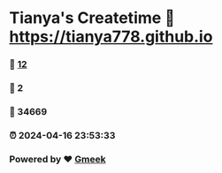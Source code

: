 # Tianya's Createtime :link: https://tianya778.github.io 
### :page_facing_up: [12](https://tianya778.github.io/tag.html) 
### :speech_balloon: 2 
### :hibiscus: 34669 
### :alarm_clock: 2024-04-16 23:53:33 
### Powered by :heart: [Gmeek](https://github.com/Meekdai/Gmeek)
